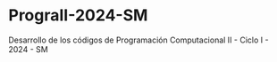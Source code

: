 # PrograII-2024-SM
Desarrollo de los códigos de Programación Computacional II - Ciclo I - 2024 - SM
